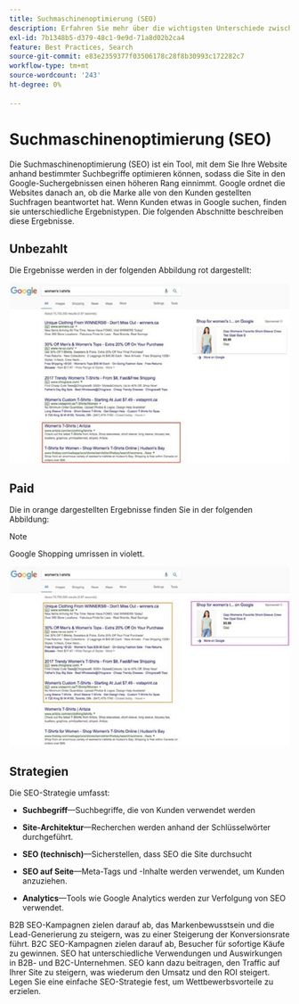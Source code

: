 ```yaml
---
title: Suchmaschinenoptimierung (SEO)
description: Erfahren Sie mehr über die wichtigsten Unterschiede zwischen B2B- und B2C SEO-Kampagnen.
exl-id: 7b1348b5-d379-48c1-9e9d-71a8d02b2ca4
feature: Best Practices, Search
source-git-commit: e83e2359377f03506178c28f8b30993c172282c7
workflow-type: tm+mt
source-wordcount: '243'
ht-degree: 0%

---
```


# Suchmaschinenoptimierung (SEO)

Die Suchmaschinenoptimierung (SEO) ist ein Tool, mit dem Sie Ihre Website anhand bestimmter Suchbegriffe optimieren können, sodass die Site in den Google-Suchergebnissen einen höheren Rang einnimmt. Google ordnet die Websites danach an, ob die Marke alle von den Kunden gestellten Suchfragen beantwortet hat. Wenn Kunden etwas in Google suchen, finden sie unterschiedliche Ergebnistypen. Die folgenden Abschnitte beschreiben diese Ergebnisse.

## Unbezahlt

Die Ergebnisse werden in der folgenden Abbildung rot dargestellt:

![Unbezahlte Suchergebnisse für SEO Google](../../assets/playbooks/seo-unpaid.png)

## Paid

Die in orange dargestellten Ergebnisse finden Sie in der folgenden Abbildung:

>[!NOTE]
>
>Google Shopping umrissen in violett.

![Paid SEO Google-Suchergebnisse](../../assets/playbooks/seo-paid.png)

## Strategien

Die SEO-Strategie umfasst:

- **Suchbegriff**—Suchbegriffe, die von Kunden verwendet werden

- **Site-Architektur**—Recherchen werden anhand der Schlüsselwörter durchgeführt.

- **SEO (technisch)**—Sicherstellen, dass SEO die Site durchsucht

- **SEO auf Seite**—Meta-Tags und -Inhalte werden verwendet, um Kunden anzuziehen.

- **Analytics**—Tools wie Google Analytics werden zur Verfolgung von SEO verwendet.

B2B SEO-Kampagnen zielen darauf ab, das Markenbewusstsein und die Lead-Generierung zu steigern, was zu einer Steigerung der Konversionsrate führt. B2C SEO-Kampagnen zielen darauf ab, Besucher für sofortige Käufe zu gewinnen. SEO hat unterschiedliche Verwendungen und Auswirkungen in B2B- und B2C-Unternehmen. SEO kann dazu beitragen, den Traffic auf Ihrer Site zu steigern, was wiederum den Umsatz und den ROI steigert. Legen Sie eine einfache SEO-Strategie fest, um Wettbewerbsvorteile zu erzielen.
